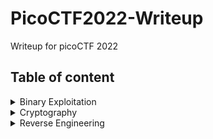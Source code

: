 # PicoCTF2022-Writeup  

Writeup for picoCTF 2022  

## Table of content

<details>
<summary>Binary Exploitation</summary>

|Question|Points|
|--------|------|
|[basic-file-exploit](./Binary%20Exploitation/basic-file-exploit.md)|100|

</details>

<details>
<summary>Cryptography</summary>

|Question|Points|
|--------|------|
|[basic-mod1](./Cryptography/basic-mod1.md)|100|
|[basic-mod2](./Cryptography/basic-mod2.md)|100|
|[credstuff](./Cryptography/credstuff.md)|100|

</details>

<details>
<summary>Reverse Engineering</summary>

|Question|Points|
|--------|------|
|[file-run1](./Reverse%20Engineering/file-run1.md)|100|

</details>
